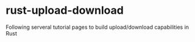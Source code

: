 # rust-upload-download
Following serveral tutorial pages to build upload/download capabilities in Rust

